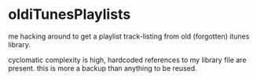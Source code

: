 # oldiTunesPlaylists
me hacking around to get a playlist track-listing from old (forgotten) itunes library. 

cyclomatic complexity is high, hardcoded references to my library file are present. this is more a backup than anything to be reused.
